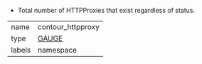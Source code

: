 * Total number of HTTPProxies that exist regardless of status.

| | |
| - | - |
| name | contour_httpproxy |
| type | [GAUGE](https://prometheus.io/docs/concepts/metric_types/#gauge) |
| labels | namespace |
